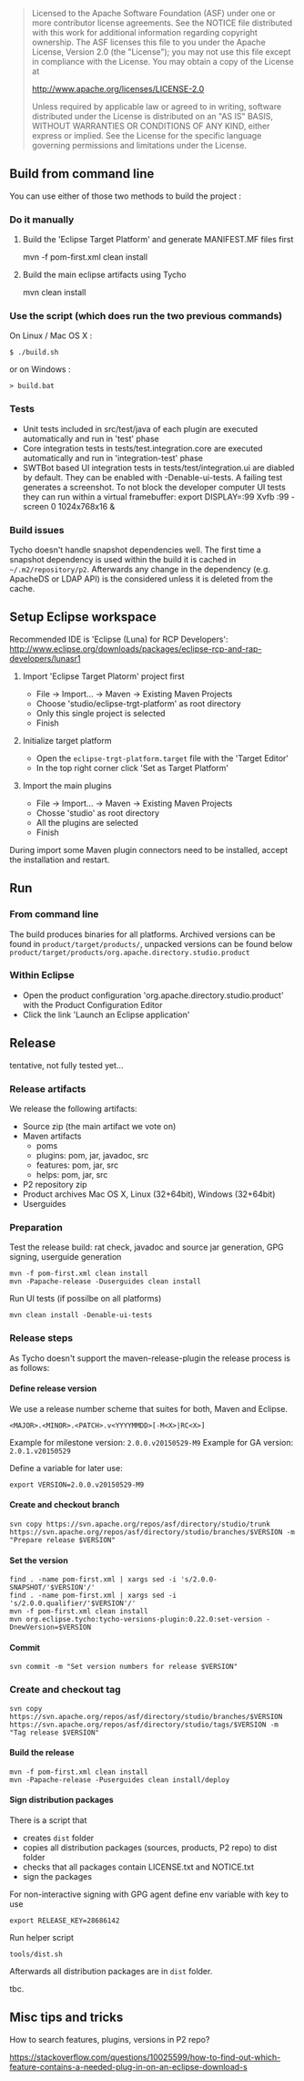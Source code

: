 > Licensed to the Apache Software Foundation (ASF) under one
> or more contributor license agreements.  See the NOTICE file
> distributed with this work for additional information
> regarding copyright ownership.  The ASF licenses this file
> to you under the Apache License, Version 2.0 (the
> "License"); you may not use this file except in compliance
> with the License.  You may obtain a copy of the License at
>
>    http://www.apache.org/licenses/LICENSE-2.0
>
> Unless required by applicable law or agreed to in writing,
> software distributed under the License is distributed on an
> "AS IS" BASIS, WITHOUT WARRANTIES OR CONDITIONS OF ANY
> KIND, either express or implied.  See the License for the
> specific language governing permissions and limitations
> under the License.

## Build from command line

You can use either of those two methods to build the project :

### Do it manually

1. Build the 'Eclipse Target Platform' and generate MANIFEST.MF files first

    mvn -f pom-first.xml clean install

2. Build the main eclipse artifacts using Tycho

    mvn clean install

### Use the script  (which does run the two previous commands)

On Linux / Mac OS X :

    $ ./build.sh

or on Windows :

    > build.bat

### Tests

* Unit tests included in src/test/java of each plugin are executed automatically and run in 'test' phase
* Core integration tests in tests/test.integration.core are executed automatically and run in 'integration-test' phase
* SWTBot based UI integration tests in tests/test/integration.ui are diabled by default. They can be enabled with -Denable-ui-tests. A failing test generates a screenshot. To not block the developer computer UI tests they can run within a virtual framebuffer:
        export DISPLAY=:99
        Xvfb :99 -screen 0 1024x768x16 &

### Build issues

Tycho doesn't handle snapshot dependencies well. The first time a snapshot dependency is used within the build it is cached in `~/.m2/repository/p2`. Afterwards any change in the dependency (e.g. ApacheDS or LDAP API) is the considered unless it is deleted from the cache.


## Setup Eclipse workspace

Recommended IDE is 'Eclipse (Luna) for RCP Developers': <http://www.eclipse.org/downloads/packages/eclipse-rcp-and-rap-developers/lunasr1>

1. Import 'Eclipse Target Platorm' project first

    * File -> Import... -> Maven -> Existing Maven Projects
    * Choose 'studio/eclipse-trgt-platform' as root directory
    * Only this single project is selected
    * Finish

2. Initialize target platform

    * Open the `eclipse-trgt-platform.target` file with the 'Target Editor'
    * In the top right corner click 'Set as Target Platform'

3. Import the main plugins

    * File -> Import... -> Maven -> Existing Maven Projects
    * Chosse 'studio' as root directory
    * All the plugins are selected
    * Finish

During import some Maven plugin connectors need to be installed, accept the installation and restart.

## Run

### From command line

The build produces binaries for all platforms. Archived versions can be found in `product/target/products/`, unpacked versions can be found below `product/target/products/org.apache.directory.studio.product` 

### Within Eclipse

* Open the product configuration 'org.apache.directory.studio.product' with the Product Configuration Editor
* Click the link 'Launch an Eclipse application'


## Release

tentative, not fully tested yet...

### Release artifacts

We release the following artifacts:

* Source zip (the main artifact we vote on)
* Maven artifacts
    * poms
    * plugins: pom, jar, javadoc, src
    * features: pom, jar, src
    * helps: pom, jar, src
* P2 repository zip
* Product archives Mac OS X, Linux (32+64bit), Windows (32+64bit)
* Userguides


### Preparation

Test the release build: rat check, javadoc and source jar generation, GPG signing, userguide generation

    mvn -f pom-first.xml clean install
    mvn -Papache-release -Duserguides clean install

Run UI tests (if possilbe on all platforms)

    mvn clean install -Denable-ui-tests


### Release steps

As Tycho doesn't support the maven-release-plugin the release process is as follows:

#### Define release version

We use a release number scheme that suites for both, Maven and Eclipse.

    <MAJOR>.<MINOR>.<PATCH>.v<YYYYMMDD>[-M<X>|RC<X>]

Example for milestone version: `2.0.0.v20150529-M9`
Example for GA version: `2.0.1.v20150529`

Define a variable for later use:

    export VERSION=2.0.0.v20150529-M9

#### Create and checkout branch

    svn copy https://svn.apache.org/repos/asf/directory/studio/trunk https://svn.apache.org/repos/asf/directory/studio/branches/$VERSION -m "Prepare release $VERSION"

#### Set the version

    find . -name pom-first.xml | xargs sed -i 's/2.0.0-SNAPSHOT/'$VERSION'/'
    find . -name pom-first.xml | xargs sed -i 's/2.0.0.qualifier/'$VERSION'/'
    mvn -f pom-first.xml clean install
    mvn org.eclipse.tycho:tycho-versions-plugin:0.22.0:set-version -DnewVersion=$VERSION

#### Commit

    svn commit -m "Set version numbers for release $VERSION"

### Create and checkout tag

    svn copy https://svn.apache.org/repos/asf/directory/studio/branches/$VERSION https://svn.apache.org/repos/asf/directory/studio/tags/$VERSION -m "Tag release $VERSION"

#### Build the release

    mvn -f pom-first.xml clean install
    mvn -Papache-release -Puserguides clean install/deploy


#### Sign distribution packages

There is a script that

* creates `dist` folder
* copies all distribution packages (sources, products, P2 repo) to dist folder
* checks that all packages contain LICENSE.txt and NOTICE.txt
* sign the packages

For non-interactive signing with GPG agent define env variable with key to use

	export RELEASE_KEY=28686142

Run helper script

    tools/dist.sh

Afterwards all distribution packages are in `dist` folder.


tbc.


## Misc tips and tricks

How to search features, plugins, versions in P2 repo?

<https://stackoverflow.com/questions/10025599/how-to-find-out-which-feature-contains-a-needed-plug-in-on-an-eclipse-download-s>


